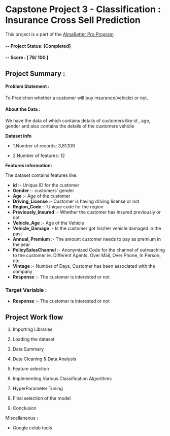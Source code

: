 # Capstone Project 3 - Classification : Insurance Cross Sell Prediction

This project is a part of the [AlmaBetter Pro Program](https://www.almabetter.com/) 

#### -- Project Status: [Completed]
#### -- Score : [ 78/ 100 ] 
## Project Summary :
#### Problem Statement : 
To Prediction whether a customer will buy insurance(vehicle)  or not. 



#### About the Data :
We have the data of which contains details of customers like id , age, gender and also contains the details of the customers vehicle 


**Dataset info**

* 1.Number of records: 3,81,109 

* 2.Number of features: 12

**Features information:**

The dataset contains features like:

* **id** :- Unique ID for the customer<br>
* **Gender** :- customers’ gender<br>
* **Age** :- Age of the customer<br>
* **Driving_License** :- Customer is having driving license or not<br>
* **Region_Code** :- Unique code for the region <br>
* **Previously_Insured** :- Whether the customer has insured previously or not<br>
* **Vehicle_Age** :- Age of the Vehicle<br>
* **Vehicle_Damage** :- Is the customer got his/her vehicle damaged in the past<br>
* **Annual_Premium** :- The amount customer needs to pay as premium in the year<br>
* **PolicySalesChannel** :- Anonymized Code for the channel of outreaching to the customer ie. Different Agents, Over Mail, Over   Phone, In Person, etc.<br>
* **Vintage** :- Number of Days, Customer has been associated with the company<br>
* **Response** :- The customer is interested or not<br>
### **Target Variable :** 
* **Response** :- The customer is interested or not<br>


**Project Work flow**
----------------------------

1. Importing Libraries

2. Loading the dataset

3. Data Summary 

4. Data Cleaning & Data Analysis

5. Feature selection

6. Implementing Various Classification Algorithms

7. HyperParameter Tuning

8. Final selection of the model
9. Conclusion

Miscellaneous :
* Google colab tools
